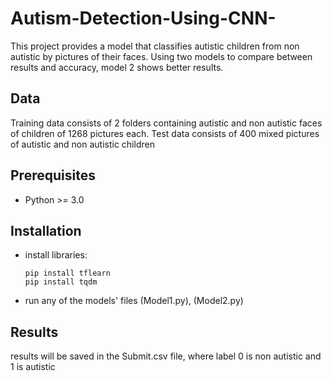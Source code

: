 # Autism-Detection-Using-CNN-

This project provides a model that classifies autistic children from non autistic by pictures of their faces.
Using two models to compare between results and accuracy, model 2 shows better results.

## Data

Training data consists of 2 folders containing autistic and non autistic faces of children of 1268 pictures each.
Test data consists of 400 mixed pictures of autistic and non autistic children

## Prerequisites

- Python >= 3.0

## Installation
- install libraries:
    ```shell script
    pip install tflearn
    pip install tqdm
    ```
- run any of the models' files (Model1.py), (Model2.py)
## Results
   results will be saved in the Submit.csv file, where label 0 is non autistic and 1 is autistic
